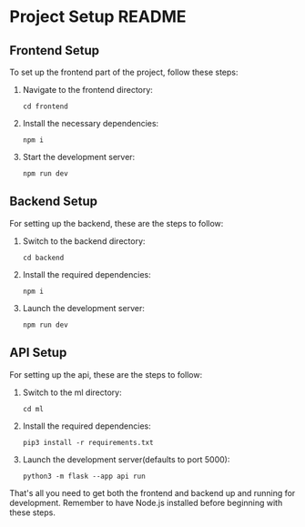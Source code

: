 # Project Setup README

## Frontend Setup
To set up the frontend part of the project, follow these steps:

1. Navigate to the frontend directory:
   ```
   cd frontend
   ```
2. Install the necessary dependencies:
   ```
   npm i
   ```
3. Start the development server:
   ```
   npm run dev
   ```

## Backend Setup
For setting up the backend, these are the steps to follow:

1. Switch to the backend directory:
   ```
   cd backend
   ```
2. Install the required dependencies:
   ```
   npm i
   ```
3. Launch the development server:
   ```
   npm run dev
   ```
## API Setup
For setting up the api, these are the steps to follow:

1. Switch to the ml directory:
   ```
   cd ml
   ```
2. Install the required dependencies:
   ```
   pip3 install -r requirements.txt
   ```
3. Launch the development server(defaults to port 5000):
   ```
   python3 -m flask --app api run
   ```

That's all you need to get both the frontend and backend up and running for development. Remember to have Node.js installed before beginning with these steps. 
